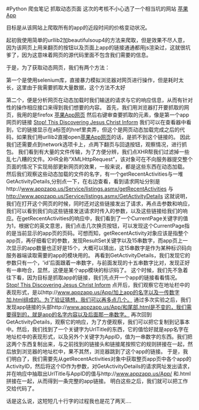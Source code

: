 #Python 爬虫笔记 抓取动态页面
这次的考核不小心选了一个相当坑的网站
[苹果App](http://www.appzapp.us/Index.html)

目标是从该网站上爬取所有的app的近段时间的价格变动状况。

起初我使用简单的urllib2加beautifulsoup4的方法来爬取，但是效果不尽人意，因为该网页上用来翻页的按钮以及页面上app的链接通通都用js渲染过，这就很坑爹了，因为这意味着网页的源代码里面不包含我们需要的信息。

于是，为了获取动态网页，我们有两个方法：

第一个是使用selenium库，直接暴力模拟浏览器对网页进行操作，但是耗时太长，这里由于我需要抓取大量数据，这个方法不太好

第二个，便是分析网页在动态加载时我们输送的请求与它的响应信息，从而有针对性的操作相应接口来得到我们想要的内容。
首先，我们用浏览器打开要抓取的网页，我用的是firefox
[苹果App网页](http://www.appzapp.us/Index.html)
然后右键审查要抓取的元素，像是第一个app网页的链接
[Stop! This Discovering Jesus Christ Inform](http://www.appzapp.us/App/Stop-This-Discovering-Jesus-Christ-Information-Could-Change-Your-Life-1103657491.html)
我们可以在查看器中看到，它的链接显示在a标签的href里卖弄，但这个是网页动态加载完成之后的代码，如果我们用urllib2直接open[苹果App网页](http://www.appzapp.us/Index.html)的话，是抓不到这个链接的。
因此我们还需要点到network选项卡上，点两下翻页与回退按钮，观察情况，进行抓包。
我们看到有大量的文件传输，为了方便分辨，我们点XHR帮我们过滤掉一些乱七八糟的文件。XHR全称“XMLHttpRequest”，该对象可在不向服务器提交整个页面的情况下实现局部更新网页的效果，一般来说，都是这些东西在动态加载。
然后我们观察这些动态加载的文件的名字，有一个getRecentActivities与一堆GetActivityDetails,分别点一下，在右边查看，看到请求网址分别是http://www.appzapp.us/Service/listings.asmx/getRecentActivities
与
http://www.appzapp.us/Service/listings.asmx/GetActivityDetails
这就说明，我们在打开这个网页的时候，同时还对这些链接发出了请求，再点击参数和响应，我们可以看到我们向这些链接发送请求时传入的参数，以及这些链接给我们的响应。在getRecentActivities的响应中，我们看到了一个CurrentPage关键字的值为1，根据它的英文意思，我们点击几次换页按钮，可以发现这个CurrentPage指的是当前显示的app页的页码。可想而知，getRecentActivity对象应该是指整个app页，再仔细看它的参数，发现ResultSet关键字以及15串数字，而app页上一次显示的app数量也正好是15个，大概可以猜出，这15串数字是作为某种标识码向服务器端读取需要的app的模块用的。
再看到GetActivityDetails，我们发现它的参数只有一个，'id'后面跟着一串数字，与前面发现的十五串数字比对，发现正好有一串吻合，显然，这便是某个app模块的标识码了。
这个时候，我们先不急着往下看，因为目标是抓取app的链接，我们先点开一个app的链接看看情况。
[Stop! This Discovering Jesus Christ Inform](http://www.appzapp.us/App/Stop-This-Discovering-Jesus-Christ-Information-Could-Change-Your-Life-1103657491.html)
点开后，我们观察它在地址栏中的表现形式，是以http://www.appzapp.us/App/加上app的名字以及一传数字加.html组成的。为了验证猜想，我们可以再多点几个。
通过多次实验之后，我们发现app链接的头部http://www.appzapp.us/App/和尾部.html是不变的，我们需要得到的，就是app的名字内容以及后面那一串数字。
再次回到GetActivityDetails，观察它的响应，为了方便观察，我们可以把它复制到记事本中。然后，我们找到了一个关键字为UrlTitle的东西，它的值恰好就是app名字在地址栏中的表现形式，以及另外个关键字为AppID，值为一串数字的东西。我们把这两个东西复制出来，与之前找到的链接头和链接尾按照它的规则拼接在一起，然后放到浏览器的地址栏中，果不其然，浏览器跳到了这个app的链接。
于是，我们明白了，我们需要先从getRecentActivities对象中获取整页app页中各个app的ActivityID，然后将这个ID作为参数，对GetActivityDetails的请求网址发出请求，并在响应中抽取出UrlTitle与AppID的值与http://www.appzapp.us/App/
和.html拼接在一起，从而得到一条完整的app链接。
明白这些之后，我们就可以把工作交给代码了。

话是这么说，这短短几十行字的过程我也是花了两天....
